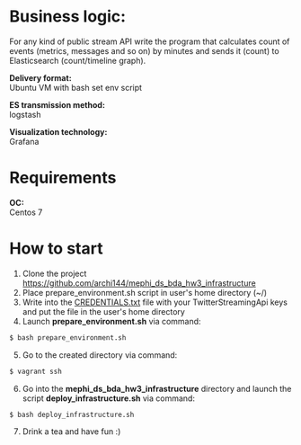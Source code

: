 # Business logic:
For any kind of public stream API write the program that calculates count of events (metrics, messages and so on) by minutes and sends it (count) to Elasticsearch (count/timeline graph).  

**Delivery format:**  
Ubuntu VM with bash set env script  

**ES transmission method:**  
logstash  

**Visualization technology:**  
Grafana

# Requirements
**OC:**   
  Centos 7

# How to start
1. Clone the project https://github.com/archi144/mephi_ds_bda_hw3_infrastructure
1. Place prepare_environment.sh script in user's home directory (~/)
1. Write into the [CREDENTIALS.txt](https://github.com/archi144/mephi_ds_bda_hw3_app/blob/master/CREDENTIALS.txt) file with your TwitterStreamingApi keys and put the file in the user's home directory
1. Launch **prepare_environment.sh** via command:
```bash
$ bash prepare_environment.sh
```
5. Go to the created directory via command:
```bash
$ vagrant ssh
```
6. Go into the **mephi_ds_bda_hw3_infrastructure** directory and launch the script **deploy_infrastructure.sh** via command:
```bash
$ bash deploy_infrastructure.sh
```
7. Drink a tea and have fun :)
